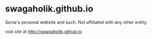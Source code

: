 # swagaholik.github.io
Sonia's personal website and such. Not affiliated with any other entity. 

visit site at http://swagaholik.github.io
